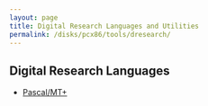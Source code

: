 ```yaml
---
layout: page
title: Digital Research Languages and Utilities
permalink: /disks/pcx86/tools/dresearch/
---
```


Digital Research Languages
--------------------------

* [Pascal/MT+](pascal/)
